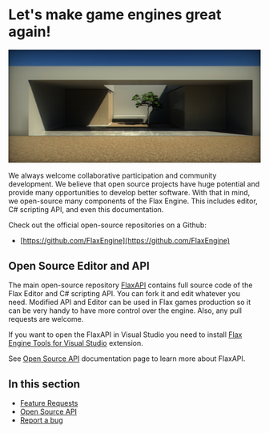 # Let's make game engines great again!

![Flax Engine](media/Screen5.png)

We always welcome collaborative participation and community development.
We believe that open source projects have huge potential and provide many opportunities to develop better software.
With that in mind, we open-source many components of the Flax Engine. This includes editor, C# scripting API, and even this documentation.

Check out the official open-source repositories on a Github:

* [https://github.com/FlaxEngine](https://github.com/FlaxEngine)

## Open Source Editor and API

The main open-source repository [FlaxAPI](https://github.com/FlaxEngine/FlaxAPI) contains full source code of the Flax Editor and C# scripting API. You can fork it and edit whatever you need. Modified API and Editor can be used in Flax games production so it can be very handy to have more control over the engine. Also, any pull requests are welcome.

If you want to open the FlaxAPI in Visual Studio you need to install [Flax Engine Tools for Visual Studio](https://marketplace.visualstudio.com/items?itemName=Flax.FlaxVS) extension.

See [Open Source API](open-source-api.md) documentation page to learn more about FlaxAPI.

## In this section

* [Feature Requests](feature-requests.md)
* [Open Source API](open-source-api.md)
* [Report a bug](report-a-bug.md)
